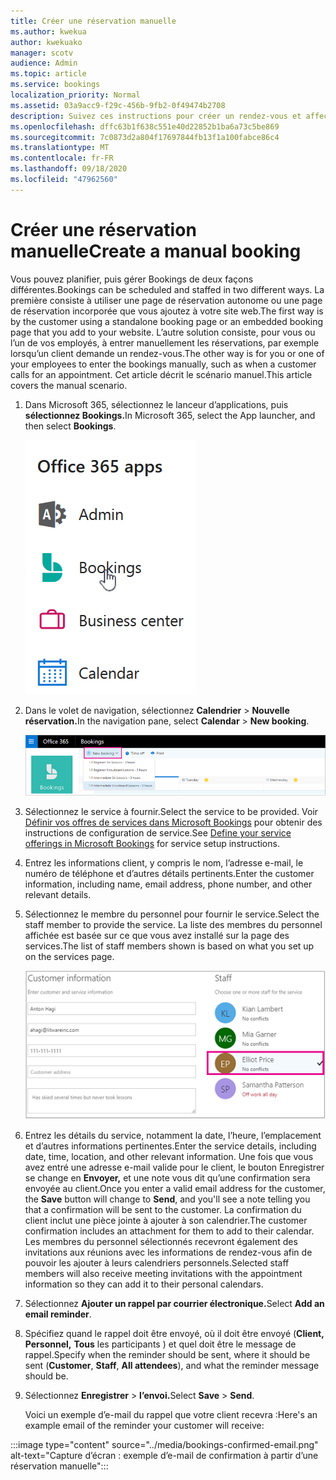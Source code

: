 ```yaml
---
title: Créer une réservation manuelle
ms.author: kwekua
author: kwekuako
manager: scotv
audience: Admin
ms.topic: article
ms.service: bookings
localization_priority: Normal
ms.assetid: 03a9acc9-f29c-456b-9fb2-0f49474b2708
description: Suivez ces instructions pour créer un rendez-vous et affecter un employé via l’application Microsoft Bookings.
ms.openlocfilehash: dffc63b1f638c551e40d22852b1ba6a73c5be869
ms.sourcegitcommit: 7c0873d2a804f17697844fb13f1a100fabce86c4
ms.translationtype: MT
ms.contentlocale: fr-FR
ms.lasthandoff: 09/18/2020
ms.locfileid: "47962560"
---
```

# <a name="create-a-manual-booking"></a><span data-ttu-id="4ddfb-103">Créer une réservation manuelle</span><span class="sxs-lookup"><span data-stu-id="4ddfb-103">Create a manual booking</span></span>

<span data-ttu-id="4ddfb-104">Vous pouvez planifier, puis gérer Bookings de deux façons différentes.</span><span class="sxs-lookup"><span data-stu-id="4ddfb-104">Bookings can be scheduled and staffed in two different ways.</span></span> <span data-ttu-id="4ddfb-105">La première consiste à utiliser une page de réservation autonome ou une page de réservation incorporée que vous ajoutez à votre site web.</span><span class="sxs-lookup"><span data-stu-id="4ddfb-105">The first way is by the customer using a standalone booking page or an embedded booking page that you add to your website.</span></span> <span data-ttu-id="4ddfb-106">L’autre solution consiste, pour vous ou l’un de vos employés, à entrer manuellement les réservations, par exemple lorsqu’un client demande un rendez-vous.</span><span class="sxs-lookup"><span data-stu-id="4ddfb-106">The other way is for you or one of your employees to enter the bookings manually, such as when a customer calls for an appointment.</span></span> <span data-ttu-id="4ddfb-107">Cet article décrit le scénario manuel.</span><span class="sxs-lookup"><span data-stu-id="4ddfb-107">This article covers the manual scenario.</span></span>

1. <span data-ttu-id="4ddfb-108">Dans Microsoft 365, sélectionnez le lanceur d’applications, puis **sélectionnez Bookings.**</span><span class="sxs-lookup"><span data-stu-id="4ddfb-108">In Microsoft 365, select the App launcher, and then select **Bookings**.</span></span>

   ![Image de Bookings dans le lanceur d’applications](../media/bookings-applauncher.png)

1. <span data-ttu-id="4ddfb-110">Dans le volet de navigation, sélectionnez **Calendrier** \> **Nouvelle réservation.**</span><span class="sxs-lookup"><span data-stu-id="4ddfb-110">In the navigation pane, select **Calendar** \> **New booking**.</span></span>

   ![Image de l’interface utilisateur nouvelle réservation](../media/bookings-newbooking.png)

1. <span data-ttu-id="4ddfb-112">Sélectionnez le service à fournir.</span><span class="sxs-lookup"><span data-stu-id="4ddfb-112">Select the service to be provided.</span></span> <span data-ttu-id="4ddfb-113">Voir [Définir vos offres de services dans Microsoft Bookings](define-service-offerings.md) pour obtenir des instructions de configuration de service.</span><span class="sxs-lookup"><span data-stu-id="4ddfb-113">See [Define your service offerings in Microsoft Bookings](define-service-offerings.md) for service setup instructions.</span></span>

1. <span data-ttu-id="4ddfb-114">Entrez les informations client, y compris le nom, l’adresse e-mail, le numéro de téléphone et d’autres détails pertinents.</span><span class="sxs-lookup"><span data-stu-id="4ddfb-114">Enter the customer information, including name, email address, phone number, and other relevant details.</span></span>

1. <span data-ttu-id="4ddfb-115">Sélectionnez le membre du personnel pour fournir le service.</span><span class="sxs-lookup"><span data-stu-id="4ddfb-115">Select the staff member to provide the service.</span></span> <span data-ttu-id="4ddfb-116">La liste des membres du personnel affichée est basée sur ce que vous avez installé sur la page des services.</span><span class="sxs-lookup"><span data-stu-id="4ddfb-116">The list of staff members shown is based on what you set up on the services page.</span></span>

   ![Image de l’interface utilisateur de la liste du personnel](../media/bookings-staff-list.png)

1. <span data-ttu-id="4ddfb-118">Entrez les détails du service, notamment la date, l’heure, l’emplacement et d’autres informations pertinentes.</span><span class="sxs-lookup"><span data-stu-id="4ddfb-118">Enter the service details, including date, time, location, and other relevant information.</span></span> <span data-ttu-id="4ddfb-119">Une fois que vous avez entré  une adresse e-mail valide pour le client, le bouton Enregistrer se change en **Envoyer,** et une note vous dit qu’une confirmation sera envoyée au client.</span><span class="sxs-lookup"><span data-stu-id="4ddfb-119">Once you enter a valid email address for the customer, the **Save** button will change to **Send**, and you'll see a note telling you that a confirmation will be sent to the customer.</span></span> <span data-ttu-id="4ddfb-120">La confirmation du client inclut une pièce jointe à ajouter à son calendrier.</span><span class="sxs-lookup"><span data-stu-id="4ddfb-120">The customer confirmation includes an attachment for them to add to their calendar.</span></span> <span data-ttu-id="4ddfb-121">Les membres du personnel sélectionnés recevront également des invitations aux réunions avec les informations de rendez-vous afin de pouvoir les ajouter à leurs calendriers personnels.</span><span class="sxs-lookup"><span data-stu-id="4ddfb-121">Selected staff members will also receive meeting invitations with the appointment information so they can add it to their personal calendars.</span></span>

1. <span data-ttu-id="4ddfb-122">Sélectionnez **Ajouter un rappel par courrier électronique.**</span><span class="sxs-lookup"><span data-stu-id="4ddfb-122">Select **Add an email reminder**.</span></span>

1. <span data-ttu-id="4ddfb-123">Spécifiez quand le rappel doit être envoyé, où il doit être envoyé (**Client,** **Personnel,** **Tous** les participants ) et quel doit être le message de rappel.</span><span class="sxs-lookup"><span data-stu-id="4ddfb-123">Specify when the reminder should be sent, where it should be sent (**Customer**, **Staff**, **All attendees**), and what the reminder message should be.</span></span>

1. <span data-ttu-id="4ddfb-124">Sélectionnez **Enregistrer** \> **l’envoi.**</span><span class="sxs-lookup"><span data-stu-id="4ddfb-124">Select **Save** \> **Send**.</span></span>

   <span data-ttu-id="4ddfb-125">Voici un exemple d’e-mail du rappel que votre client recevra :</span><span class="sxs-lookup"><span data-stu-id="4ddfb-125">Here's an example email of the reminder your customer will receive:</span></span>

:::image type="content" source="../media/bookings-confirmed-email.png" alt-text="Capture d’écran : exemple d’e-mail de confirmation à partir d’une réservation manuelle":::